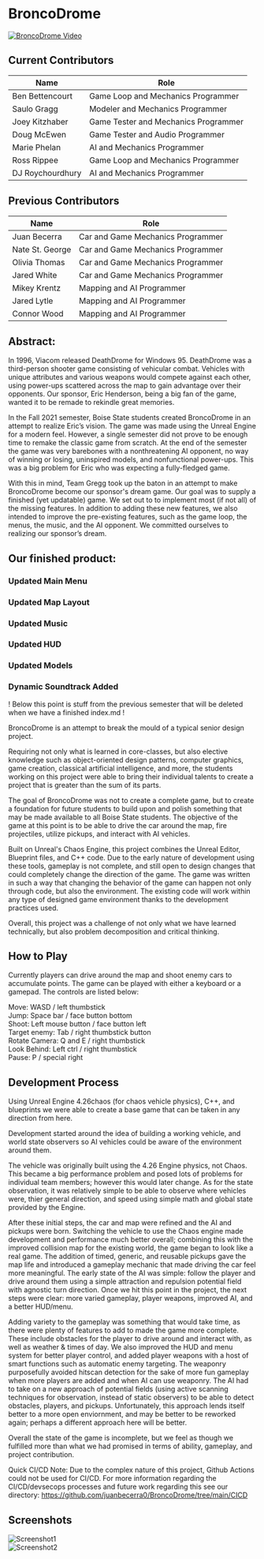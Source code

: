 # BroncoDrome

[![BroncoDrome Video](https://img.youtube.com/vi/WcRSF955N7A/0.jpg)](https://www.youtube.com/watch?v=WcRSF955N7A)

## Current Contributors

| Name             | Role                                   |
| ---------------  | -------------------------------------- |
| Ben Bettencourt  | Game Loop and Mechanics Programmer     |
| Saulo Gragg      | Modeler and Mechanics Programmer       |
| Joey Kitzhaber   | Game Tester and Mechanics Programmer   |
| Doug McEwen      | Game Tester and Audio Programmer       |
| Marie Phelan     | AI and Mechanics Programmer            |
| Ross Rippee      | Game Loop and Mechanics Programmer     |
| DJ Roychourdhury | AI and Mechanics Programmer            |

## Previous Contributors

| Name            | Role                              |
| --------------- | --------------------------------- |
| Juan Becerra    | Car and Game Mechanics Programmer |
| Nate St. George | Car and Game Mechanics Programmer |
| Olivia Thomas   | Car and Game Mechanics Programmer |
| Jared White     | Car and Game Mechanics Programmer |
| Mikey Krentz    | Mapping and AI Programmer         |
| Jared Lytle     | Mapping and AI Programmer         |
| Connor Wood     | Mapping and AI Programmer         |

## Abstract: 
In 1996, Viacom released DeathDrome for Windows 95. DeathDrome was a third-person shooter game consisting of vehicular combat. Vehicles with unique attributes and various weapons would compete against each other, using power-ups scattered across the map to gain advantage over their opponents. Our sponsor, Eric Henderson, being a big fan of the game, wanted it to be remade to rekindle great memories.

In the Fall 2021 semester, Boise State students created BroncoDrome in an attempt to realize Eric’s vision. The game was made using the Unreal Engine for a modern feel. However, a single semester did not prove to be enough time to remake the classic game from scratch. At the end of the semester the game was very barebones with a nonthreatening AI opponent, no way of winning or losing, uninspired models, and nonfunctional power-ups. This was a big problem for Eric who was expecting a fully-fledged game.

With this in mind, Team Gregg took up the baton in an attempt to make BroncoDrome become our sponsor's dream game. Our goal was to supply a finished (yet updatable) game. We set out to to implement most (if not all) of the missing features. In addition to adding these new features, we also intended to improve the pre-existing features, such as the game loop, the menus, the music, and the AI opponent. We committed ourselves to realizing our sponsor’s dream.

## Our finished product:

### Updated Main Menu

### Updated Map Layout

### Updated Music

### Updated HUD

### Updated Models

### Dynamic Soundtrack Added


! Below this point is stuff from the previous semester that will be deleted when we have a finished index.md !

BroncoDrome is an attempt to break the mould of a typical senior design project. 

Requiring not only what is learned in core-classes, but also elective knowledge such as object-oriented design patterns, computer graphics, game creation, classical artificial intelligence, and more, the students working on this project were able to bring their individual talents to create a project that is greater than the sum of its parts.

The goal of BroncoDrome was not to create a complete game, but to create a foundation for future students to build upon and polish something that may be made available to all Boise State students. The objective of the game at this point is to be able to drive the car around the map, fire projectiles, utilize pickups, and interact with AI vehicles.

Built on Unreal's Chaos Engine, this project combines the Unreal Editor, Blueprint files, and C++ code. Due to the early nature of development using these tools, gameplay is not complete, and still open to design changes that could completely change the direction of the game. The game was written in such a way that changing the behavior of the game can happen not only through code, but also the environment. The existing code will work within any type of designed game environment thanks to the development practices used.

Overall, this project was a challenge of not only what we have learned technically, but also problem decomposition and critical thinking. 

## How to Play 
Currently players can drive around the map and shoot enemy cars to accumulate points. The game can be played with either a keyboard or a gamepad. The controls are listed below:  
  
  Move: WASD / left thumbstick    
  Jump: Space bar / face button bottom  
  Shoot: Left mouse button / face button left   
  Target enemy: Tab / right thumbstick button  
  Rotate Camera: Q and E / right thumbstick   
  Look Behind: Left ctrl / right thumbstick   
  Pause: P / special right   

## Development Process
Using Unreal Engine 4.26chaos (for chaos vehicle physics), C++, and blueprints we were able to create a base game that can be taken in any direction from here.

Development started around the idea of building a working vehicle, and world state observers so AI vehicles could be aware of the environment around them.

The vehicle was originally built using the 4.26 Engine physics, not Chaos. This became a big performance problem and posed lots of problems for individual team members; however this would later change. As for the state observation, it was relatively simple to be able to observe where vehicles were, thier general direction, and speed using simple math and global state provided by the Engine.

After these initial steps, the car and map were refined and the AI and pickups were born. Switching the vehicle to use the Chaos engine made development and performance much better overall; combining this with the improved collision map for the existing world, the game began to look like a real game. The addition of timed, generic, and reusable pickups gave the map life and introduced a gameplay mechanic that made driving the car feel more meaningful. The early state of the AI was simple: follow the player and drive around them using a simple attraction and repulsion potential field with agnostic turn direction. Once we hit this point in the project, the next steps were clear: more varied gameplay, player weapons, improved AI, and a better HUD/menu.

Adding variety to the gameplay was something that would take time, as there were plenty of features to add to made the game more complete. These include obstacles for the player to drive around and interact with, as well as weather & times of day. We also improved the HUD and menu system for better player control, and added player weapons with a host of smart functions such as automatic enemy targeting. The weaponry purposefully avoided hitscan detection for the sake of more fun gameplay when more players are added and when AI can use weaponry. The AI had to take on a new approach of potential fields (using active scanning techniques for observation, instead of static observers) to be able to detect obstacles, players, and pickups. Unfortunately, this approach lends itself better to a more open enviornment, and may be better to be reworked again; perhaps a different approach here will be better.

Overall the state of the game is incomplete, but we feel as though we fulfilled more than what we had promised in terms of ability, gameplay, and project contribution.

Quick CI/CD Note: Due to the complex nature of this project, Github Actions could not be used for CI/CD. For more information regarding the CI/CD/devsecops processes and future work regarding this see our directory: https://github.com/juanbecerra0/BroncoDrome/tree/main/CICD  
  
## Screenshots
![Screenshot1](Picture1.png)  
![Screenshot2](Picture2.png)  
